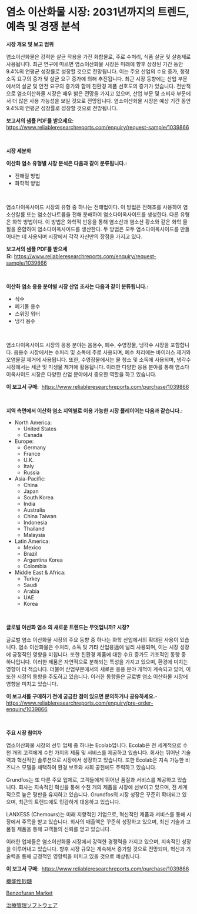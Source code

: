 <p><h1>염소 이산화물 시장: 2031년까지의 트렌드, 예측 및 경쟁 분석</h1></p><p><strong>시장 개요 및 보고 범위</strong></p>
<p><p>염소이산화물은 강력한 살균 작용을 가진 화합물로, 주로 수처리, 식품 살균 및 살충제로 사용됩니다. 최근 연구에 따르면 염소이산화물 시장은 미래에 향후 상장된 기간 동안 9.4%의 연평균 성장률로 성장할 것으로 전망됩니다. 이는 주요 산업의 수요 증가, 청정 소독 요구의 증가 및 살균 요구 증가에 의해 추진됩니다. 최근 시장 동향에는 산업 부문에서의 살균 및 안전 요구의 증가와 함께 친환경 제품 선호도의 증가가 있습니다. 전반적으로 염소이산화물 시장은 매우 밝은 전망을 가지고 있으며, 산업 부문 및 소비자 부문에서 더 많은 사용 가능성을 보일 것으로 전망됩니다. 염소이산화물 시장은 예상 기간 동안 9.4%의 연평균 성장률로 성장할 것으로 전망됩니다.</p></p>
<p><strong>보고서의 샘플 PDF를 받으세요:</strong> <a href="https://www.reliableresearchreports.com/enquiry/request-sample/1039866">https://www.reliableresearchreports.com/enquiry/request-sample/1039866</a></p>
<p>&nbsp;</p>
<p><strong>시장 세분화</strong></p>
<p><strong>이산화 염소 유형별 시장 분석은 다음과 같이 분류됩니다.:</strong></p>
<p><ul><li>전해질 방법</li><li>화학적 방법</li></ul></p>
<p>&nbsp;</p>
<p><p>염소다이옥사이드 시장의 유형 중 하나는 전해법이다. 이 방법은 전해조를 사용하여 염소산칼륨 또는 염소산나트륨을 전해 분해하여 염소다이옥사이드를 생성한다. 다른 유형은 화학 방법이다. 이 방법은 화학적 반응을 통해 염소산과 염소산 황소와 같은 화학 물질을 혼합하여 염소다이옥사이드를 생산한다. 두 방법은 모두 염소다이옥사이드를 만들어내는 데 사용되며 시장에서 각각 자신만의 장점을 가지고 있다.</p></p>
<p><strong>보고서의 샘플 PDF를 받으세요:</strong>&nbsp;<a href="https://www.reliableresearchreports.com/enquiry/request-sample/1039866">https://www.reliableresearchreports.com/enquiry/request-sample/1039866</a></p>
<p>&nbsp;</p>
<p><strong> 이산화 염소 응용 분야별 시장 산업 조사는 다음과 같이 분류됩니다.:</strong></p>
<p><ul><li>식수</li><li>폐기물 용수</li><li>스위밍 워터</li><li>냉각 용수</li></ul></p>
<p>&nbsp;</p>
<p><p>염소다이옥사이드 시장의 응용 분야는 음용수, 폐수, 수영장물, 냉각수 시장을 포함합니다. 음용수 시장에서는 수처리 및 소독에 주로 사용되며, 폐수 처리에는 바이러스 제거와 오염물질 제거에 사용됩니다. 또한, 수영장물에서는 물 청소 및 소독에 사용되며, 냉각수 시장에서는 세균 및 미생물 제거에 활용됩니다. 이러한 다양한 응용 분야를 통해 염소다이옥사이드 시장은 다양한 산업 분야에서 중요한 역할을 하고 있습니다.</p></p>
<p><strong>이 보고서 구매:</strong>&nbsp; <a href="https://www.reliableresearchreports.com/purchase/1039866">https://www.reliableresearchreports.com/purchase/1039866</a></p>
<p>&nbsp;</p>
<p><strong>지역 측면에서 이산화 염소 지역별로 이용 가능한 시장 플레이어는 다음과 같습니다.:</strong></p>
<p><ul>
    <li>
        North America:
        <ul>
            <li>United States</li>
            <li>Canada</li>
        </ul>
    </li>
    <li>
        Europe:
        <ul>
            <li>Germany</li>
            <li>France</li>
            <li>U.K.</li>
            <li>Italy</li>
            <li>Russia</li>
        </ul>
    </li>
    <li>
        Asia-Pacific:
        <ul>
            <li>China</li>
            <li>Japan</li>
            <li>South Korea</li>
            <li>India</li>
            <li>Australia</li>
            <li>China Taiwan</li>
            <li>Indonesia</li>
            <li>Thailand</li>
            <li>Malaysia</li>
        </ul>
    </li>
    <li>
        Latin America:
        <ul>
            <li>Mexico</li>
            <li>Brazil</li>
            <li>Argentina Korea</li>
            <li>Colombia</li>
        </ul>
    </li>
    <li>
        Middle East & Africa:
        <ul>
            <li>Turkey</li>
            <li>Saudi</li>
            <li>Arabia</li>
            <li>UAE</li>
            <li>Korea</li>
        </ul>
    </li>
    </ul></p>
<p>&nbsp;</p>
<p><strong>글로벌 이산화 염소 의 새로운 트렌드는 무엇입니까? 시장?</strong></p>
<p><p>글로벌 염소 이산화물 시장의 주요 동향 중 하나는 화학 산업에서의 확대된 사용이 있습니다. 염소 이산화물은 수처리, 소독 및 기타 산업용途에 널리 사용되며, 이는 시장 성장에 긍정적인 영향을 미칩니다. 또한 친환경 제품에 대한 수요 증가도 기조적인 동향 중 하나입니다. 이러한 제품은 자연적으로 분해되는 특성을 가지고 있으며, 환경에 미치는 영향이 더 적습니다. 더불어 산업부문에서의 새로운 응용 분야 개척이 계속되고 있어, 이 또한 시장의 동향을 주도하고 있습니다. 이러한 동향들은 글로벌 염소 이산화물 시장에 영향을 미치고 있습니다.</p></p>
<p><strong>이 보고서를 구매하기 전에 궁금한 점이 있으면 문의하거나 공유하세요.</strong>- <a href="https://www.reliableresearchreports.com/enquiry/pre-order-enquiry/1039866">https://www.reliableresearchreports.com/enquiry/pre-order-enquiry/1039866</a></p>
<p>&nbsp;</p>
<p><strong>주요 시장 참여자</strong></p>
<p><p>염소이산화물 시장의 선두 업체 중 하나는 Ecolab입니다. Ecolab은 전 세계적으로 수천 개의 고객에게 수천 가지의 제품 및 서비스를 제공하고 있습니다. 회사는 뛰어난 기술력과 혁신적인 솔루션으로 시장에서 성장하고 있습니다. 또한 Ecolab은 지속 가능한 비즈니스 모델을 채택하여 환경 보호와 사회 공헌에도 주력하고 있습니다.</p><p>Grundfos는 또 다른 주요 업체로, 고객들에게 뛰어난 품질과 서비스를 제공하고 있습니다. 회사는 지속적인 혁신을 통해 수천 개의 제품을 시장에 선보이고 있으며, 전 세계적으로 높은 평판을 유지하고 있습니다. Grundfos의 시장 성장은 꾸준히 확대되고 있으며, 최근의 트렌드에도 민감하게 대응하고 있습니다.</p><p>LANXESS (Chemours)는 미래 지향적인 기업으로, 혁신적인 제품과 서비스를 통해 시장에서 주목을 받고 있습니다. 회사의 매출액은 꾸준히 성장하고 있으며, 최신 기술과 고품질 제품을 통해 고객들의 신뢰를 얻고 있습니다.</p><p>이러한 업체들은 염소이산화물 시장에서 강력한 경쟁력을 가지고 있으며, 지속적인 성장을 이루어내고 있습니다. 향후 시장 규모는 계속해서 증가할 것으로 전망되며, 혁신과 기술력을 통해 긍정적인 영향력을 미치고 있을 것으로 예상됩니다.</p></p>
<p><strong>이 보고서 구매:</strong>&nbsp;&nbsp;<a href="https://www.reliableresearchreports.com/purchase/1039866">https://www.reliableresearchreports.com/purchase/1039866</a></p>
<p><p><a href="https://github.com/KaydenJohns1964/Market-Research-Report-List-1/blob/main/385780017105.md">機能性砂糖</a></p><p><a href="https://circular-yam-9b9.notion.site/Benzofuran-Market-Research-Report-The-Key-To-Successful-Business-Strategy-Forecasted-for-Period-fro-18f0d70db8d34fbd880665f663b83216">Benzofuran Market</a></p><p><a href="https://github.com/marbadji/Market-Research-Report-List-1/blob/main/920873017104.md">治療管理ソフトウェア</a></p></p>
